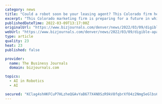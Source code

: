 ```yaml
---
category: news
title: "Could a robot soon be your leasing agent? This Colorado firm helps property managers with AI"
excerpt: "This Colorado marketing firm is preparing for a future in which the entire leasing process at big apartment communities is virtual — from showing to signing."
publishedDateTime: 2022-03-09T13:17:00Z
originalUrl: "https://www.bizjournals.com/denver/news/2022/03/09/digible-apartment-marketing-fiona-ai-revenue.html"
webUrl: "https://www.bizjournals.com/denver/news/2022/03/09/digible-apartment-marketing-fiona-ai-revenue.html"
type: article
quality: 23
heat: 23
published: false

provider:
  name: The Business Journals
  domain: bizjournals.com

topics:
  - AI in Robotics
  - AI

secured: "KClag4shHKFCuP7HLzheQGAvYaB677X4N0SzR9kV8fqbrXfO4z2Nmg5eGlbs6EWsPHzYD8AczJIbqQYu/2WR6ketxIXxT5btZd6koe8/NWuMrWaEdkiR/Qm9EMYvNpCPW6OAATPq8CyN0BouDBXcDx7InHIgd8XqIdCWwD17n1g8NSR10LlhnjvH3IQl7YWWBaXjxi10m18Roz7AAUnHebVNo6WgE6N9OnXnFX93M7/fGqEfFKDhC68qmc6NBtNFGwuJonZn2Rsjoz1zHjVzKbx5rEJcoyCZDh3imHS/Frg0wVdui3BtdIVGbwhlCM5CXo8d4hIDg/OYyzIfx8V1dspJ6nOZNwb4ha8QuTN5wrY=;js3S4MUwWFlkcFEpfn6P3A=="
---
```


